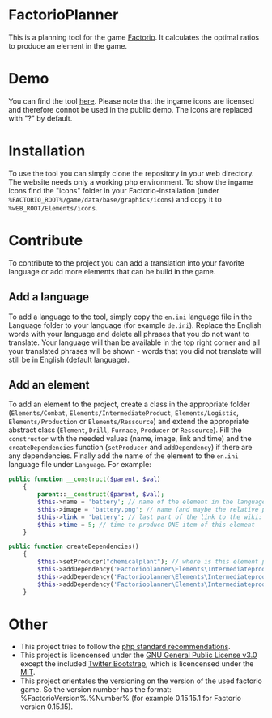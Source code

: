# FactorioPlanner
This is a planning tool for the game [Factorio](https://factorio.com). It calculates the optimal ratios to produce an element in the game. 

# Demo
You can find the tool [here](https://factorio.chessmasterrr.de). Please note that the ingame icons are licensed and therefore connot be used in the public demo. The icons are replaced with "?" by default.

# Installation
To use the tool you can simply clone the repository in your web directory. The website needs only a working php environment. To show the ingame icons find the "icons" folder in your Factorio-installation (under `%FACTORIO_ROOT%/game/data/base/graphics/icons`) and copy it to `%wEB_ROOT/Elements/icons`.

# Contribute
To contribute to the project you can add a translation into your favorite language or add more elements that can be build in the game.

## Add a language
To add a language to the tool, simply copy the `en.ini` language file in the Language folder to your language (for example `de.ini`). Replace the English words with your language and delete all phrases that you do not want to translate. Your language will than be available in the top right corner and all your translated phrases will be shown - words that you did not translate will still be in English (default language).

## Add an element
To add an element to the project, create a class in the appropriate folder (`Elements/Combat`, `Elements/IntermediateProduct`, `Elements/Logistic`, `Elements/Production` or `Elements/Ressource`) and extend the appropriate abstract class (`Element`, `Drill`, `Furnace`, `Producer` or `Ressource`). Fill the `constructor` with the needed values (name, image, link and time) and the `createDependencies` function (`setProducer` and `addDependency`) if there are any dependencies. Finally add the name of the element to the `en.ini` language file under `Language`. For example:
```php
public function __construct($parent, $val)
    {
        parent::__construct($parent, $val);
        $this->name = 'battery'; // name of the element in the language file
        $this->image = 'battery.png'; // name (and maybe the relative path such as 'fluid') of the icon of the element
        $this->link = 'battery'; // last part of the link to the wiki: https://wiki.factorio.com/battery
        $this->time = 5; // time to produce ONE item of this element
    }
```

```php
public function createDependencies()
    {
        $this->setProducer("chemicalplant"); // where is this element produced? possible values: assemblingmachine, chemicalplant, drill, furnace, oilrefinery, pumpjack
        $this->addDependency('Factorioplanner\Elements\Intermediateproduct\CopperPlate', 1); // this element needs 1 copper plate to produce one item
        $this->addDependency('Factorioplanner\Elements\Intermediateproduct\IronPlate', 1); // and 1 iron plate
        $this->addDependency('Factorioplanner\Elements\Intermediateproduct\SulfuricAcid', 20); // and 20 sulfuric acid
    }
```
# Other
* This project tries to follow the [php standard recommendations](http://www.php-fig.org/psr/).
* This project is licencensed under the [GNU General Public License v3.0](https://github.com/Chessmasterrr/SimpleStatsWidget/blob/master/LICENSE) except the included [Twitter Bootstrap](https://getbootstrap.com/), which is licencensed under the [MIT](https://github.com/twbs/bootstrap/blob/master/LICENSE).
* This project orientates the versioning on the version of the used factorio game. So the version number has the format: %FactorioVersion%.%Number% (for example 0.15.15.1 for Factorio version 0.15.15). 
